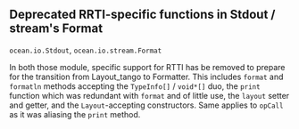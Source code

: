## Deprecated RRTI-specific functions in Stdout / stream's Format

`ocean.io.Stdout`, `ocean.io.stream.Format`

In both those module, specific support for RTTI has be removed to prepare for
the transition from Layout_tango to Formatter.  This includes `format` and
`formatln` methods accepting the `TypeInfo[]` / `void*[]` duo, the `print`
function which was redundant with `format` and of little use, the `layout`
setter and getter, and the `Layout`-accepting constructors. Same applies to
`opCall` as it was aliasing the `print` method.
